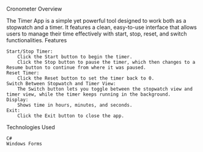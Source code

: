 Cronometer
Overview

The Timer App is a simple yet powerful tool designed to work both as a stopwatch and a timer. It features a clean, easy-to-use interface that allows users to manage their time effectively with start, stop, reset, and switch functionalities.
Features

    Start/Stop Timer:
        Click the Start button to begin the timer.
        Click the Stop button to pause the timer, which then changes to a Resume button to continue from where it was paused.
    Reset Timer:
        Click the Reset button to set the timer back to 0.
    Switch Between Stopwatch and Timer View:
        The Switch button lets you toggle between the stopwatch view and timer view, while the timer keeps running in the background.
    Display:
        Shows time in hours, minutes, and seconds.
    Exit:
        Click the Exit button to close the app.

Technologies Used

    C#
    Windows Forms
